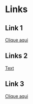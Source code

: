 # Links

## Link 1

[Clique aqui](https://www.linkedin.com/in/flavio-lima-1ab24a74/)

## Links 2

[Text](https://www.linkedin.com/in/flavio-lima-1ab24a74/ "title")

## Link 3

[Clique aqui][site-url]

[site-url]: https://www.linkedin.com/in/flavio-lima-1ab24a74/